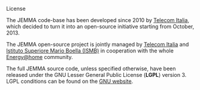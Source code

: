 License
<!-- Remember: the first line always goes with the title-->
<!-- Please use h3 headers (###) inside these files -->

The JEMMA code-base has been developed since 2010 by [Telecom Italia](http://www.telecomitalia.it/), which decided to turn it into an open-source initiative starting from October, 2013.

The JEMMA open-source project is jointly managed by [Telecom Italia](http://www.telecomitalia.it/) and [Istituto Superiore Mario Boella (ISMB)](http://www.ismb.it/) in cooperation with the whole [Energy@home](http://www.energy-home.it/) community.

The full JEMMA source code, unless specified otherwise, have been released under the GNU Lesser General Public License (**LGPL**) version 3. 
LGPL conditions can be found on the [GNU website](https://www.gnu.org/licenses/lgpl.html).






